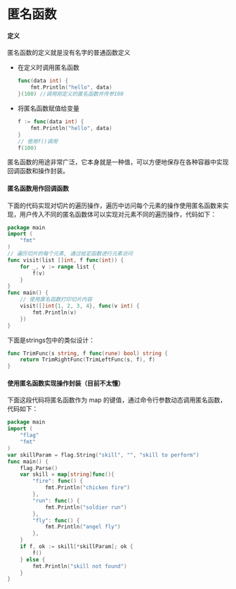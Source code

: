 # 匿名函数

#### 定义

匿名函数的定义就是没有名字的普通函数定义

* 在定义时调用匿名函数

  ```go
  func(data int) {
      fmt.Println("hello", data)
  }(100) //调用刚定义的匿名函数并传参100
  ```

* 将匿名函数赋值给变量

  ```go
  f := func(data int) {
      fmt.Println("hello", data)
  }
  // 使用f()调用
  f(100)
  ```

匿名函数的用途非常广泛，它本身就是一种值，可以方便地保存在各种容器中实现回调函数和操作封装。



#### 匿名函数用作回调函数

下面的代码实现对切片的遍历操作，遍历中访问每个元素的操作使用匿名函数来实现，用户传入不同的匿名函数体可以实现对元素不同的遍历操作，代码如下：

```go
package main
import (
	"fmt"
)
// 遍历切片的每个元素, 通过给定函数进行元素访问
func visit(list []int, f func(int)) {
	for _, v := range list {
		f(v)
	}
}
func main() {
    // 使用匿名函数打印切片内容
    visit([]int{1, 2, 3, 4}, func(v int) {
        fmt.Println(v)
    })
}
```

下面是strings包中的类似设计：

```go
func TrimFunc(s string, f func(rune) bool) string {
    return TrimRightFunc(TrimLeftFunc(s, f), f)
}
```



#### 使用匿名函数实现操作封装（目前不太懂）

下面这段代码将匿名函数作为 map 的键值，通过命令行参数动态调用匿名函数，代码如下：

```go
package main
import (
    "flag"
    "fmt"
)
var skillParam = flag.String("skill", "", "skill to perform")
func main() {
    flag.Parse()
    var skill = map[string]func(){
        "fire": func() {
            fmt.Println("chicken fire")
        },
        "run": func() {
            fmt.Println("soldier run")
        },
        "fly": func() {
            fmt.Println("angel fly")
        },
    }
    if f, ok := skill[*skillParam]; ok {
        f()
    } else {
        fmt.Println("skill not found")
    }
}
```







